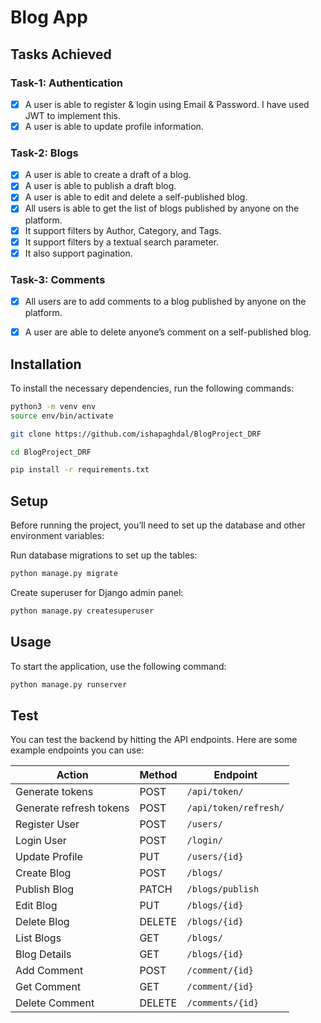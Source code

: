 # Blog App


## Tasks Achieved

### Task-1: Authentication
- [x] A user is able to register & login using Email & Password. I have used JWT to implement this.
- [x] A user is able to update profile information.

### Task-2: Blogs
- [x] A user is able to create a draft of a blog.
- [x] A user is able to publish a draft blog.
- [x] A user is able to edit and delete a self-published blog.
- [x] All users is able to get the list of blogs published by anyone on the platform.
- [x] It support filters by Author, Category, and Tags.
- [x] It support filters by a textual search parameter.
- [x] It also support pagination.

### Task-3: Comments
- [x] All users are to add comments to a blog published by anyone on the platform.
- [x] A user are able to delete anyone’s comment on a self-published blog.


## Installation
To install the necessary dependencies, run the following commands:
```bash
python3 -m venv env
source env/bin/activate
```
```bash
git clone https://github.com/ishapaghdal/BlogProject_DRF
```
```bash
cd BlogProject_DRF
```
```bash
pip install -r requirements.txt
```

## Setup
Before running the project, you’ll need to set up the database and other environment variables:


Run database migrations to set up the tables:
```bash
python manage.py migrate
```

Create superuser for Django admin panel:
```bash
python manage.py createsuperuser
 ```

## Usage
To start the application, use the following command:
```bash
python manage.py runserver
```

## Test
You can test the backend by hitting the API endpoints. Here are some example endpoints you can use:

| **Action**       | **Method** | **Endpoint**            |
|------------------|------------|-------------------------|
| Generate tokens    | POST       | `/api/token/`    |
| Generate refresh tokens    | POST       | `/api/token/refresh/`    |
| Register User       | POST       | `/users/`       |
| Login User       | POST       | `/login/`       |
| Update Profile   | PUT        | `/users/{id}`     |
| Create Blog      | POST       | `/blogs/`           |
| Publish Blog     | PATCH      | `/blogs/publish`|
| Edit Blog        | PUT        | `/blogs/{id}`       |
| Delete Blog      | DELETE     | `/blogs/{id}`       |
| List Blogs       | GET        | `/blogs/`           |
| Blog Details     | GET        | `/blogs/{id}`       |
| Add Comment      | POST       | `/comment/{id}`|
| Get Comment      | GET       | `/comment/{id}`|
| Delete Comment   | DELETE     | `/comments/{id}`    |
